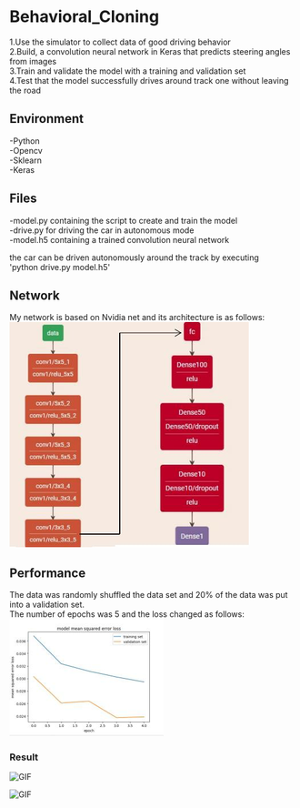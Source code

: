 # Behavioral_Cloning       
1.Use the simulator to collect data of good driving behavior      
2.Build, a convolution neural network in Keras that predicts steering angles from images      
3.Train and validate the model with a training and validation set      
4.Test that the model successfully drives around track one without leaving the road


## Environment
-Python     
-Opencv      
-Sklearn      
-Keras      


## Files
-model.py containing the script to create and train the model       
-drive.py for driving the car in autonomous mode      
-model.h5 containing a trained convolution neural network      



the car can be driven autonomously around the track by executing         
\'python drive.py model.h5\'

## Network
My network is based on Nvidia net and its architecture is as follows:                
![network](https://github.com/Yunying-Chen/Behavioral_Cloning/blob/master/image/Network.jpg)

## Performance
The data was randomly shuffled the data set and 20% of the data was put into a validation set.       
The number of epochs was 5 and the loss changed as follows:       
![loss](https://github.com/Yunying-Chen/Behavioral_Cloning/blob/master/image/loss.jpg)

### Result
![GIF](https://github.com/Yunying-Chen/Behavioral_Cloning/blob/master/image/auto.gif)

![GIF](https://github.com/Yunying-Chen/Behavioral_Cloning/blob/master/image/auto2.gif)

